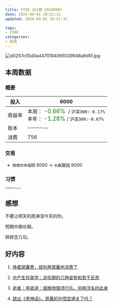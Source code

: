```yaml
---
title: FIRE-161期-20240901
date: 2024-09-01 20:51:31
updated: 2024-09-01 20:51:31

tags:
- FIRE
categories:
- 投资
---
```


![d0257c05d0a4470184065039948a9d5f.jpg](https://s2.loli.net/2024/09/01/ClySfDAXBNP9bTZ.jpg)

## 本周数据

### 概要

| 投入   | 6000                                                    |
| ------ | ------------------------------------------------------------ |
| 收益率 | 本周：<font color="green" size=4> -0.66% </font> / `沪深300:-0.17%`    <br />本年：<font color="green" size=4> -1.28% </font>/ `沪深300:-0.67%` |
| 账本   | <img src="https://s2.loli.net/2024/09/01/TkJimIXH1fyRgEr.jpg" alt="211697983156_.pic.jpg" style="zoom:33%;" /> |
| 消费   | 756                                            |

### 交易
* `稳稳的幸福`转 6000 -> `长赢`跟投 6000

### 习惯

<img src="https://s2.loli.net/2024/09/01/DHJx5M7ciS8pbLQ.jpg" alt="211697983156_.pic.jpg" style="zoom:30%;" />

## 感想

不要让明天的雨淋湿今天的你。

短期中期长期。

碎碎念几句。

## 好内容

1. [挣着窝囊费，就别再窝囊地消费了](https://www.xiaoyuzhoufm.com/episode/6693dd608fcadceb903ff628)

2. [中产生存美学：逆风期的几种姿势和若干反思](https://www.xiaoyuzhoufm.com/podcast/6388760f22567e8ea6ad070f)

3. [逝者｜李政道：细推物理须行乐，何用浮名绊此身](https://www.xiaoyuzhoufm.com/episode/66c48e57db5e6d6bf9b201fe)

4. [跳出《黑神话》，原著的孙悟空通关了吗？](https://www.xiaoyuzhoufm.com/episode/66cb4843ead5fc37925427b4)